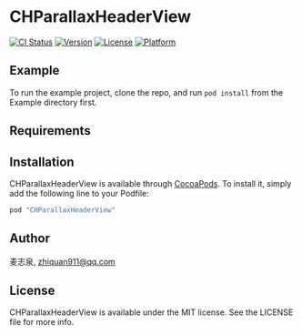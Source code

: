 # CHParallaxHeaderView

[![CI Status](http://img.shields.io/travis/麦志泉/CHParallaxHeaderView.svg?style=flat)](https://travis-ci.org/麦志泉/CHParallaxHeaderView)
[![Version](https://img.shields.io/cocoapods/v/CHParallaxHeaderView.svg?style=flat)](http://cocoapods.org/pods/CHParallaxHeaderView)
[![License](https://img.shields.io/cocoapods/l/CHParallaxHeaderView.svg?style=flat)](http://cocoapods.org/pods/CHParallaxHeaderView)
[![Platform](https://img.shields.io/cocoapods/p/CHParallaxHeaderView.svg?style=flat)](http://cocoapods.org/pods/CHParallaxHeaderView)

## Example

To run the example project, clone the repo, and run `pod install` from the Example directory first.

## Requirements

## Installation

CHParallaxHeaderView is available through [CocoaPods](http://cocoapods.org). To install
it, simply add the following line to your Podfile:

```ruby
pod "CHParallaxHeaderView"
```

## Author

麦志泉, zhiquan911@qq.com

## License

CHParallaxHeaderView is available under the MIT license. See the LICENSE file for more info.

